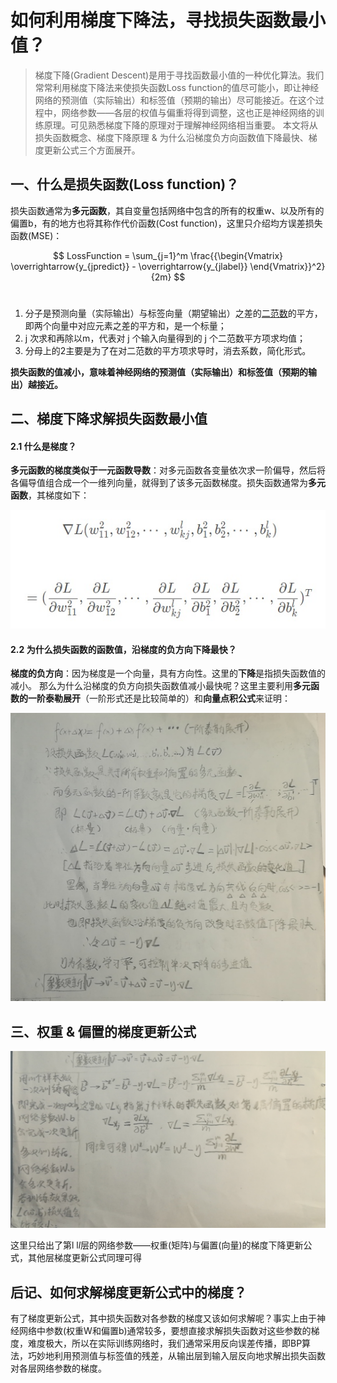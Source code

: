 # 如何利用梯度下降法，寻找损失函数最小值？

> 梯度下降(Gradient Descent)是用于寻找函数最小值的一种优化算法。我们常常利用梯度下降法来使损失函数Loss function的值尽可能小，即让神经网络的预测值（实际输出）和标签值（预期的输出）尽可能接近。在这个过程中，网络参数——各层的权值与偏重将得到调整，这也正是神经网络的训练原理。可见熟悉梯度下降的原理对于理解神经网络相当重要。
> 本文将从损失函数概念、梯度下降原理 & 为什么沿梯度负方向函数值下降最快、梯度更新公式三个方面展开。

## 一、什么是损失函数(Loss function)？

损失函数通常为**多元函数**，其自变量包括网络中包含的所有的权重w、以及所有的偏置b，有的地方也将其称作代价函数(Cost function)，这里只介绍均方误差损失函数(MSE)：

$$ LossFunction = \sum_{j=1}^m \frac{{\begin{Vmatrix} \overrightarrow{y_{jpredict}} - \overrightarrow{y_{jlabel}} \end{Vmatrix}}^2}{2m} $$​​

1. 分子是预测向量（实际输出）与标签向量（期望输出）之差的[二范数](https://blog.csdn.net/zaishuiyifangxym/article/details/81673491)的平方，即两个向量中对应元素之差的平方和，是一个标量；
2. j 次求和再除以m，代表对 j 个输入向量得到的 j 个二范数平方项求均值；
3. 分母上的2主要是为了在对二范数的平方项求导时，消去系数，简化形式。

**损失函数的值减小，意味着神经网络的预测值（实际输出）和标签值（预期的输出）越接近。**

## 二、梯度下降求解损失函数最小值

#### 2.1 什么是梯度？

**多元函数的梯度类似于一元函数导数**：对多元函数各变量依次求一阶偏导，然后将各偏导值组合成一个一维列向量，就得到了该多元函数梯度。损失函数通常为**多元函数**，其梯度如下：

![100001-03](images/100001-03.jpg)



#### 2.2 为什么损失函数的函数值，沿梯度的负方向下降最快？

**梯度的负方向**：因为梯度是一个向量，具有方向性。这里的**下降**是指损失函数值的减小。
那么为什么沿梯度的负方向损失函数值减小最快呢？这里主要利用**多元函数的一阶泰勒展开**（一阶形式还是比较简单的）和**向量点积公式**来证明：

![100001-01](images/100001-01.jpg)

## 三、权重 & 偏置的梯度更新公式

![100001-02](images/100001-02.jpg)

这里只给出了第l l*l*层的网络参数——权重(矩阵)与偏置(向量)的梯度下降更新公式，其他层梯度更新公式同理可得

## 后记、如何求解梯度更新公式中的梯度？

有了梯度更新公式，其中损失函数对各参数的梯度又该如何求解呢？事实上由于神经网络中参数(权重W和偏置b)通常较多，要想直接求解损失函数对这些参数的梯度，难度极大，所以在实际训练网络时，我们通常采用反向误差传播，即BP算法，巧妙地利用预测值与标签值的残差，从输出层到输入层反向地求解出损失函数对各层网络参数的梯度。